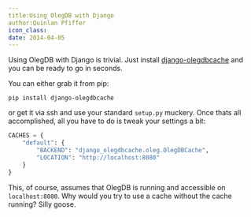 ```yaml
---
title:Using OlegDB with Django
author:Quinlan Pfiffer
icon_class:
date: 2014-04-05
---
```


Using OlegDB with Django is trivial. Just install [django-olegdbcache](https://github.com/infoforcefeed/django-olegdbcache)
and you can be ready to go in seconds.

You can either grab it from pip:

`pip install django-olegdbcache`

or get it via ssh and use your standard `setup.py` muckery. Once thats all 
accomplished, all you have to do is tweak your settings a bit:

```python
CACHES = {
    "default": {
        "BACKEND": "django_olegdbcache.oleg.OlegDBCache",
        "LOCATION": "http://localhost:8080"
    }
}
````

This, of course, assumes that OlegDB is running and accessible on
`localhost:8080`. Why would you try to use a cache without the cache running?
Silly goose.

